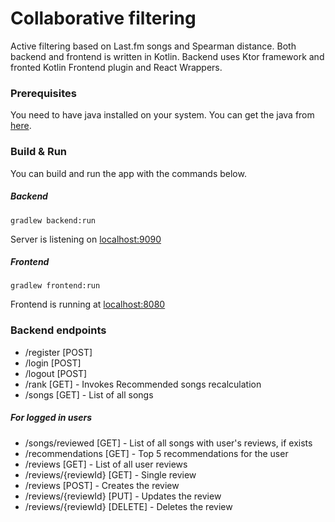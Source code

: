 # Collaborative filtering

Active filtering based on Last.fm songs and Spearman distance.
Both backend and frontend is written in Kotlin. Backend uses Ktor framework and fronted Kotlin Frontend plugin and React Wrappers.
### Prerequisites

You need to have java installed on your system. You can get the java from
 [here](https://www.oracle.com/technetwork/java/javase/downloads/index.html).


### Build & Run

You can build and run the app with the commands below.

##### Backend
```
gradlew backend:run 
```
Server is listening on [localhost:9090](http://localhost:9090/)

##### Frontend
```
gradlew frontend:run
```
Frontend is running at [localhost:8080](http://localhost:8080/)


### Backend endpoints
- /register [POST]
- /login [POST]
- /logout [POST]
- /rank [GET] - Invokes Recommended songs recalculation
- /songs [GET] - List of all songs

##### For logged in users
- /songs/reviewed [GET] - List of all songs with user's reviews, if exists
- /recommendations [GET] - Top 5 recommendations for the user
- /reviews [GET] - List of all user reviews
- /reviews/{reviewId} [GET] - Single review
- /reviews [POST] - Creates the review
- /reviews/{reviewId} [PUT] - Updates the review
- /reviews/{reviewId} [DELETE] - Deletes the review